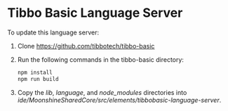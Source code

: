 # Tibbo Basic Language Server

To update this language server:

1. Clone https://github.com/tibbotech/tibbo-basic

1. Run the following commands in the tibbo-basic directory:

   ```sh
   npm install
   npm run build
   ```

1. Copy the _lib_, _language_, and _node\_modules_ directories into _ide/MoonshineSharedCore/src/elements/tibbobasic-language-server_.